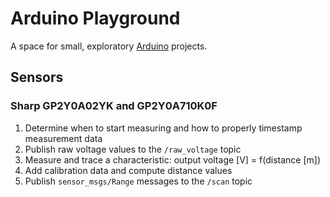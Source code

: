 Arduino Playground
==================

A space for small, exploratory [Arduino][arduino] projects.

  [arduino]: http://arduino.cc

Sensors
-------

### Sharp GP2Y0A02YK and GP2Y0A710K0F

1. Determine when to start measuring and how to properly timestamp measurement data
1. Publish raw voltage values to the `/raw_voltage` topic
1. Measure and trace a characteristic: output voltage [V] = f(distance [m])
1. Add calibration data and compute distance values
1. Publish `sensor_msgs/Range` messages to the `/scan` topic
